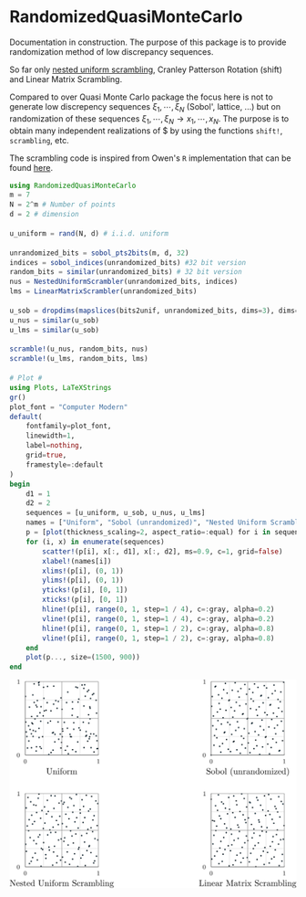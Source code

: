 # RandomizedQuasiMonteCarlo
Documentation in construction.
The purpose of this package is to provide randomization method of low discrepancy sequences.

So far only [nested uniform scrambling](https://link.springer.com/chapter/10.1007/978-1-4612-2552-2_19), Cranley Patterson Rotation (shift) and Linear Matrix Scrambling.

Compared to over Quasi Monte Carlo package the focus here is not to generate low discrepency sequences $\xi_1,\cdots,\xi_N$ (Sobol', lattice, ...) but on randomization of these sequences $\xi_1,\cdots,\xi_N \to x_1,\cdots,x_N$.
The purpose is to obtain many independent realizations of $ by using the functions `shift!`, `scrambling`, etc.

The scrambling code is inspired from Owen's `R` implementation that can be found [here](https://artowen.su.domains/code/rsobol.R).
```julia
using RandomizedQuasiMonteCarlo
m = 7
N = 2^m # Number of points
d = 2 # dimension

u_uniform = rand(N, d) # i.i.d. uniform

unrandomized_bits = sobol_pts2bits(m, d, 32)
indices = sobol_indices(unrandomized_bits) #32 bit version
random_bits = similar(unrandomized_bits) # 32 bit version
nus = NestedUniformScrambler(unrandomized_bits, indices)
lms = LinearMatrixScrambler(unrandomized_bits)

u_sob = dropdims(mapslices(bits2unif, unrandomized_bits, dims=3), dims=3)
u_nus = similar(u_sob)
u_lms = similar(u_sob)

scramble!(u_nus, random_bits, nus)
scramble!(u_lms, random_bits, lms)

# Plot #
using Plots, LaTeXStrings
gr()
plot_font = "Computer Modern"
default(
    fontfamily=plot_font,
    linewidth=1,
    label=nothing,
    grid=true,
    framestyle=:default
)
begin
    d1 = 1
    d2 = 2
    sequences = [u_uniform, u_sob, u_nus, u_lms]
    names = ["Uniform", "Sobol (unrandomized)", "Nested Uniform Scrambling", "Linear Matrix Scrambling"]
    p = [plot(thickness_scaling=2, aspect_ratio=:equal) for i in sequences]
    for (i, x) in enumerate(sequences)
        scatter!(p[i], x[:, d1], x[:, d2], ms=0.9, c=1, grid=false)
        xlabel!(names[i])
        xlims!(p[i], (0, 1))
        ylims!(p[i], (0, 1))
        yticks!(p[i], [0, 1])
        xticks!(p[i], [0, 1])
        hline!(p[i], range(0, 1, step=1 / 4), c=:gray, alpha=0.2)
        vline!(p[i], range(0, 1, step=1 / 4), c=:gray, alpha=0.2)
        hline!(p[i], range(0, 1, step=1 / 2), c=:gray, alpha=0.8)
        vline!(p[i], range(0, 1, step=1 / 2), c=:gray, alpha=0.8)
    end
    plot(p..., size=(1500, 900))
end
```
![different_scrambling_N_128.svg](img/different_scrambling_N_128.svg)
